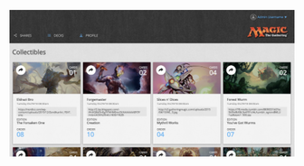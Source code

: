 
![alt text](https://raw.githubusercontent.com/tomkingkong/tk-comp-challenge-2/master/images/static-two-large.png)
